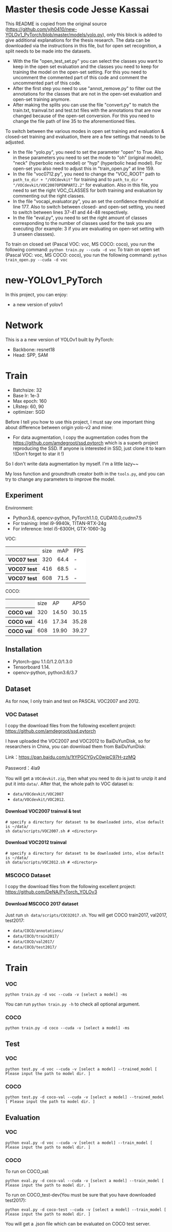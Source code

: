 # Master thesis code Jesse Kassai
This README is copied from the original source (https://github.com/yjh0410/new-YOLOv1_PyTorch/blob/master/models/yolo.py), only this block is added to give additional explanations for the thesis research. 
The data can be downloaded via the instructions in this file, but for open set recognition, a split needs to be made into the datasets. 

- With the file "open_test_set.py" you can select the classes you want to keep in the open set evaluation and the classes you need to keep for training the model on the open-set setting. For this you need to uncomment the commented part of this code and comment the uncommented part of this code.
- After the first step you need to use "annot_remove.py" to filter out the annotations for the classes that are not in the open-set evaluation and open-set training anymore.
- After making the splits you can use the file "convert.py" to match the train.txt, trainval.txt and test.txt files with the annotations that are now changed because of the open-set conversion. For this you need to change the file path of line 35 to the aforementioned files. 

To switch between the various modes in open set training and evaluation & closed-set training and evaluation, there are a few settings that needs to be adjusted. 
- In the file "yolo.py", you need to set the parameter "open" to True. Also in these parameters you need to set the mode to "oh" (original model), "neck" (hyperbolic neck model) or "hyp" (hyperbolic head model). For open-set you also need to adjust this in "train_open.py" at line 159.
- In the file "voc0712.py", you need to change the "VOC_ROOT" path to ```path_to_dir + "/VOCdevkit"``` for training and  to ```path_to_dir + "/VOCdevkit/VOC2007OPENPART2.2"``` for evaluation. Also in this file, you need to set the right VOC_CLASSES for both training and evaluation by commenting out the right classes.
- In the file "vocapi_evaluator.py", you an set the confidence threshold at line 177. Also to switch between closed- and open-set setting, you need to switch between lines 37-41 and 44-48 respectively.
- In the file "eval.py", you need to set the right amount of classes corresponding to the number of classes used for the task you are executing (for example: 3 if you are evaluating on open-set setting with 3 unseen classses).

To train on closed set (Pascal VOC: voc, MS COCO: coco),  you run the following command: ```python train.py --cuda -d voc```
To train on open set (Pascal VOC: voc, MS COCO: coco),  you run the following command: ```python train_open.py --cuda -d voc```

# new-YOLOv1_PyTorch
In this project, you can enjoy: 
- a new version of yolov1


# Network
This is a a new version of YOLOv1 built by PyTorch:
- Backbone: resnet18
- Head: SPP, SAM

# Train
- Batchsize: 32
- Base lr: 1e-3
- Max epoch: 160
- LRstep: 60, 90
- optimizer: SGD

Before I tell you how to use this project, I must say one important thing about difference between origin yolo-v2 and mine:

- For data augmentation, I copy the augmentation codes from the https://github.com/amdegroot/ssd.pytorch which is a superb project reproducing the SSD. If anyone is interested in SSD, just clone it to learn !(Don't forget to star it !)

So I don't write data augmentation by myself. I'm a little lazy~~

My loss function and groundtruth creator both in the ```tools.py```, and you can try to change any parameters to improve the model.

## Experiment
Environment:

- Python3.6, opencv-python, PyTorch1.1.0, CUDA10.0,cudnn7.5
- For training: Intel i9-9940k, TITAN-RTX-24g
- For inference: Intel i5-6300H, GTX-1060-3g

VOC:
<table><tbody>
<tr><th align="left" bgcolor=#f8f8f8> </th>     <td bgcolor=white> size </td><td bgcolor=white> mAP </td><td bgcolor=white> FPS </td></tr>
<tr><th align="left" bgcolor=#f8f8f8> VOC07 test</th><td bgcolor=white> 320 </td><td bgcolor=white> 64.4 </td><td bgcolor=white> - </td></tr>
<tr><th align="left" bgcolor=#f8f8f8> VOC07 test</th><td bgcolor=white> 416 </td><td bgcolor=white> 68.5 </td><td bgcolor=white> - </td></tr>
<tr><th align="left" bgcolor=#f8f8f8> VOC07 test</th><td bgcolor=white> 608 </td><td bgcolor=white> 71.5 </td><td bgcolor=white> - </td></tr>
</table></tbody>

COCO:
<table><tbody>
<tr><th align="left" bgcolor=#f8f8f8> </th>     <td bgcolor=white> size </td><td bgcolor=white> AP </td><td bgcolor=white> AP50 </tr>
<tr><th align="left" bgcolor=#f8f8f8> COCO val</th><td bgcolor=white> 320 </td><td bgcolor=white> 14.50 </td><td bgcolor=white> 30.15 </td></tr>
<tr><th align="left" bgcolor=#f8f8f8> COCO val</th><td bgcolor=white> 416 </td><td bgcolor=white> 17.34 </td><td bgcolor=white> 35.28 </td></tr>
<tr><th align="left" bgcolor=#f8f8f8> COCO val</th><td bgcolor=white> 608 </td><td bgcolor=white> 19.90 </td><td bgcolor=white> 39.27 </td></tr>
</table></tbody>

## Installation
- Pytorch-gpu 1.1.0/1.2.0/1.3.0
- Tensorboard 1.14.
- opencv-python, python3.6/3.7

## Dataset
As for now, I only train and test on PASCAL VOC2007 and 2012. 

### VOC Dataset
I copy the download files from the following excellent project:
https://github.com/amdegroot/ssd.pytorch

I have uploaded the VOC2007 and VOC2012 to BaiDuYunDisk, so for researchers in China, you can download them from BaiDuYunDisk:

Link：https://pan.baidu.com/s/1tYPGCYGyC0wjpC97H-zzMQ 

Password：4la9

You will get a ```VOCdevkit.zip```, then what you need to do is just to unzip it and put it into ```data/```. After that, the whole path to VOC dataset is:

- ```data/VOCdevkit/VOC2007```
- ```data/VOCdevkit/VOC2012```.

#### Download VOC2007 trainval & test

```Shell
# specify a directory for dataset to be downloaded into, else default is ~/data/
sh data/scripts/VOC2007.sh # <directory>
```

#### Download VOC2012 trainval
```Shell
# specify a directory for dataset to be downloaded into, else default is ~/data/
sh data/scripts/VOC2012.sh # <directory>
```

### MSCOCO Dataset
I copy the download files from the following excellent project:
https://github.com/DeNA/PyTorch_YOLOv3

#### Download MSCOCO 2017 dataset
Just run ```sh data/scripts/COCO2017.sh```. You will get COCO train2017, val2017, test2017:

- ```data/COCO/annotations/```
- ```data/COCO/train2017/```
- ```data/COCO/val2017/```
- ```data/COCO/test2017/```


# Train
### VOC
```Shell
python train.py -d voc --cuda -v [select a model] -ms
```

You can run ```python train.py -h``` to check all optional argument.

### COCO
```Shell
python train.py -d coco --cuda -v [select a model] -ms
```


## Test
### VOC
```Shell
python test.py -d voc --cuda -v [select a model] --trained_model [ Please input the path to model dir. ]
```

### COCO
```Shell
python test.py -d coco-val --cuda -v [select a model] --trained_model [ Please input the path to model dir. ]
```


## Evaluation
### VOC
```Shell
python eval.py -d voc --cuda -v [select a model] --train_model [ Please input the path to model dir. ]
```

### COCO
To run on COCO_val:
```Shell
python eval.py -d coco-val --cuda -v [select a model] --train_model [ Please input the path to model dir. ]
```

To run on COCO_test-dev(You must be sure that you have downloaded test2017):
```Shell
python eval.py -d coco-test --cuda -v [select a model] --train_model [ Please input the path to model dir. ]
```
You will get a .json file which can be evaluated on COCO test server.
